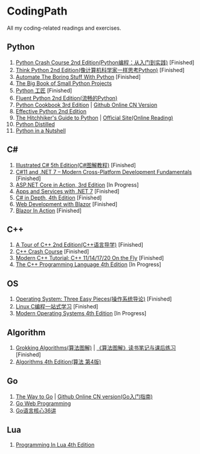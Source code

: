 # CodingPath
All my coding-related readings and exercises.

## Python
1. [Python Crash Course 2nd Edition(Python编程：从入门到实践)](https://book.douban.com/subject/31333701/) [Finished]
2. [Think Python 2nd Edition(像计算机科学家一样思考Python)](https://book.douban.com/subject/26870407/) [Finished]
3. [Automate The Boring Stuff With Python](https://book.douban.com/subject/26836700/) [Finished]
4. [The Big Book of Small Python Projects](https://inventwithpython.com/bigbookpython/)
5. [Python 工匠](https://book.douban.com/subject/35723705/) [Finished]
6. [Fluent Python 2nd Edition(流畅的Python)](https://book.douban.com/subject/34990079/)
7. [Python Cookbook 3rd Edition](https://book.douban.com/subject/26381341/) | [Github Online CN Version](https://python3-cookbook.readthedocs.io/zh_CN/latest/index.html)
8. [Effective Python 2nd Edition](https://book.douban.com/subject/35334595/)
9. [The Hitchhiker's Guide to Python](https://book.douban.com/subject/26791779/) | [Official Site(Online Reading)](https://docs.python-guide.org/)
10. [Python Distilled](https://book.douban.com/subject/35563594/)
11. [Python in a Nutshell](https://www.oreilly.com/library/view/python-in-a/9781098113544/)

## C#
1. [Illustrated C# 5th Edition(C#图解教程)](https://book.douban.com/subject/34894447/) [Finished]
2. [C#11 and .NET 7 – Modern Cross-Platform Development Fundamentals](https://www.goodreads.com/book/show/63259355-c-11-and-net-7-modern-cross-platform-development-fundamentals) [Finished]
3. [ASP.NET Core in Action, 3rd Edition](https://www.goodreads.com/book/show/126988024) [In Progress]
4. [Apps and Services with .NET 7](https://www.goodreads.com/book/show/63336482-apps-and-services-with-net-7) [Finished]
5. [C# in Depth, 4th Edition](https://www.goodreads.com/book/show/58359576-c-in-depth) [Finished]
6. [Web Development with Blazor](https://www.goodreads.com/book/show/120781374-web-development-with-blazor) [Finished]
7. [Blazor In Action](https://www.goodreads.com/book/show/58882047-blazor-in-action) [Finished]

## C++
1. [A Tour of C++ 2nd Edition(C++语言导学)](https://book.douban.com/subject/34809273/) [Finished]
2. [C++ Crash Course](https://book.douban.com/subject/31522157/) [Finished]
3. [ Modern C++ Tutorial: C++ 11/14/17/20 On the Fly](https://changkun.de/modern-cpp/) [Finished]
4. [The C++ Programming Language 4th Edition](https://book.douban.com/subject/26857943/) [In Progress]

## OS
1. [Operating System: Three Easy Pieces(操作系统导论)](https://book.douban.com/subject/33463930/) [Finished]
2. [Linux C编程一站式学习](https://book.douban.com/subject/4141733/) [Finished]
3. [Modern Operating Systems 4th Edition](https://book.douban.com/subject/25864553/) [In Progress]

## Algorithm
1. [Grokking Algorithms(算法图解)](https://book.douban.com/subject/26979890/) | [《算法图解》读书笔记与课后练习](https://book.douban.com/review/9372724/) [Finished]
2. [Algorithms 4th Edition(算法 第4版)](https://book.douban.com/subject/19952400/)

## Go
1. [The Way to Go](https://book.douban.com/subject/10558892/) | [Github Online CN version(Go入门指南)](https://github.com/unknwon/the-way-to-go_ZH_CN)
2. [Go Web Programming](https://book.douban.com/subject/27204133/)
3. [Go语言核心36讲](https://time.geekbang.org/column/intro/112)

## Lua
1. [Programming In Lua 4th Edition](https://book.douban.com/subject/30262035/)
